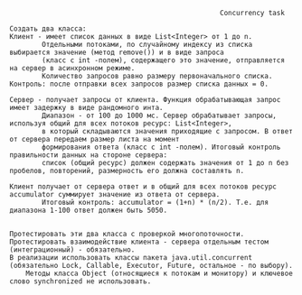                                                         Concurrency task

    Создать два класса:
    Клиент - имеет список данных в виде List<Integer> от 1 до n.
            Отдельными потоками, по случайному индексу из списка выбирается значение (метод remove()) и в виде запроса 
            (класс с int -полем), содержащего это значение, отправляется на сервер в асинхронном режиме. 
            Количество запросов равно размеру первоначального списка. Контроль: после отправки всех запросов размер списка данных = 0.

    Сервер - получает запросы от клиента. Функция обрабатывающая запрос имеет задержку в виде рандомного инта. 
            Диапазон - от 100 до 1000 мс. Сервер обрабатывает запросы, используя общий для всех потоков ресурс: List<Integer>, 
            в который складываются значения приходящие с запросом. В ответ от сервера передаем размер листа на момент 
            формирования ответа (класс с int -полем). Итоговый контроль правильности данных на стороне сервера: 
            список (общий ресурс) должен содержать значения от 1 до n без пробелов, повторений, размерность его должна составлять n.

    Клиент получает от сервера ответ и в общий для всех потоков ресурс accumulator суммирует значение из ответа от сервера. 
            Итоговый контроль: accumulator = (1+n) * (n/2). Т.е. для диапазона 1-100 ответ должен быть 5050.


    Протестировать эти два класса с проверкой многопоточности.
    Протестировать взаимодействие клиента - сервера отдельным тестом (интеграционный) - обязательно.
    В реализации использовать классы пакета java.util.concurrent (обязательно Lock, Callable, Executor, Future, остальное - по выбору).
        Методы класса Object (относящиеся к потокам и монитору) и ключевое слово synchronized не использовать.
